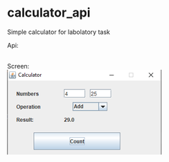 # calculator_api
Simple calculator for labolatory task

Api:<br><br>

Screen:<br>
<img src="https://github.com/fay3r/calculator_api/blob/master/img/img.png?raw=true"/>
